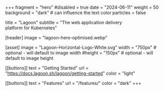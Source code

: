 +++
fragment = "hero"
#disabled = true
date = "2024-06-11"
weight = 50
background = "dark" # can influence the text color
particles = false

title = "Lagoon"
subtitle = "The web application delivery</br>platform for Kubernetes"

[header]
  image = "lagoon-hero-optimised.webp"

[asset]
  image = "Lagoon-Horizontal-Logo-White.svg"
  width = "750px" # optional - will default to image width
  #height = "150px" # optional - will default to image height

[[buttons]]
  text = "Getting Started"
  url = "https://docs.lagoon.sh/lagoon/getting-started"
  color = "light"

[[buttons]]
  text = "Features"
  url = "/features/"
  color = "dark"
+++
